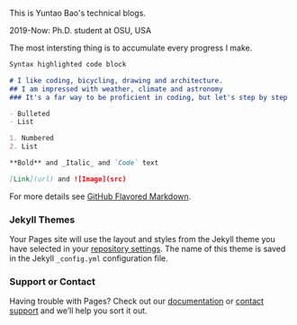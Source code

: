 This is Yuntao Bao's technical blogs. 

2019-Now: Ph.D. student at OSU, USA

The most intersting thing is to accumulate every progress I make. 

```markdown
Syntax highlighted code block

# I like coding, bicycling, drawing and architecture.
## I am impressed with weather, climate and astronomy 
### It's a far way to be proficient in coding, but let's step by step 

- Bulleted
- List

1. Numbered
2. List

**Bold** and _Italic_ and `Code` text

[Link](url) and ![Image](src)
```

For more details see [GitHub Flavored Markdown](https://guides.github.com/features/mastering-markdown/).

### Jekyll Themes

Your Pages site will use the layout and styles from the Jekyll theme you have selected in your [repository settings](https://github.com/DerekYuntao/Tech-accumulate/settings). The name of this theme is saved in the Jekyll `_config.yml` configuration file.

### Support or Contact

Having trouble with Pages? Check out our [documentation](https://help.github.com/categories/github-pages-basics/) or [contact support](https://github.com/contact) and we’ll help you sort it out.
